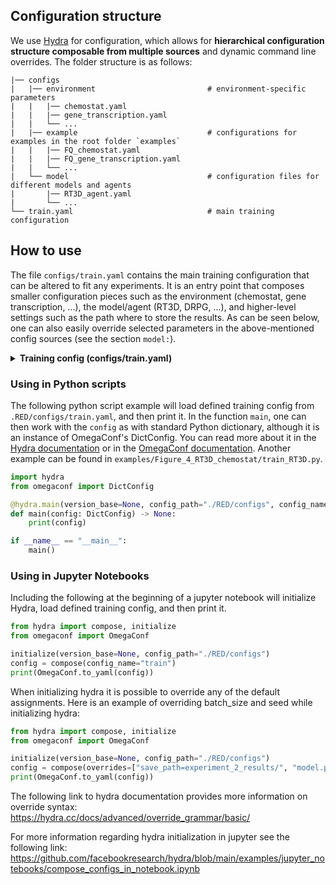 ## Configuration structure

We use [Hydra](https://hydra.cc) for configuration, which allows for **hierarchical configuration structure composable from multiple sources** and dynamic command line overrides. The folder structure is as follows:
```
|── configs
|   |── environment                         # environment-specific parameters
|   |   |── chemostat.yaml
|   |   |── gene_transcription.yaml
|   |   └── ...
|   |── example                             # configurations for examples in the root folder `examples`
|   |   |── FQ_chemostat.yaml
|   |   |── FQ_gene_transcription.yaml
|   |   └── ...
|   └── model                               # configuration files for different models and agents
|       |── RT3D_agent.yaml
|       └── ...
└── train.yaml                              # main training configuration
```

## How to use
The file `configs/train.yaml` contains the main training configuration that can be altered to fit any experiments. It is an entry point that composes smaller configuration pieces such as the environment (chemostat, gene transcription, ...), the model/agent (RT3D, DRPG, ...), and higher-level settings such as the path where to store the results. As can be seen below, one can also easily override selected parameters in the above-mentioned config sources (see the section `model:`).

<details>
<summary><b>Training config (configs/train.yaml)</b></summary>

```yaml
defaults:
  - /environment: chemostat
  - /model: RT3D_agent
  - _self_

model:
  val_learning_rate: 0.0001
  pol_learning_rate: 0.00005
  policy_act: sigmoid
  noise_bounds: [-0.25, 0.25]
  action_bounds: [0, 1]

hidden_layer_size: [[64, 64], [128, 128]]
policy_delay: 2
max_std: 1
explore_rate: "${max_std}"
save_path: results/
```
</details>

### Using in Python scripts
The following python script example will load defined training config from `.RED/configs/train.yaml`, and then print it. In the function `main`, one can then work with the `config` as with standard Python dictionary, although it is an instance of OmegaConf's DictConfig. You can read more about it in the [Hydra documentation](https://hydra.cc/docs/tutorials/basic/your_first_app/using_config/) or in the [OmegaConf documentation](https://omegaconf.readthedocs.io/en/latest/usage.html#access-and-manipulation). Another example can be found in `examples/Figure_4_RT3D_chemostat/train_RT3D.py`.

```python
import hydra
from omegaconf import DictConfig

@hydra.main(version_base=None, config_path="./RED/configs", config_name="train")
def main(config: DictConfig) -> None:
    print(config)

if __name__ == "__main__":
    main()
```

### Using in Jupyter Notebooks
Including the following at the beginning of a jupyter notebook will initialize Hydra, load defined training config, and then print it.

```python
from hydra import compose, initialize
from omegaconf import OmegaConf

initialize(version_base=None, config_path="./RED/configs")
config = compose(config_name="train")
print(OmegaConf.to_yaml(config))
```

When initializing hydra it is possible to override any of the default assignments. 
Here is an example of overriding batch_size and seed while initializing hydra:

```python
from hydra import compose, initialize
from omegaconf import OmegaConf

initialize(version_base=None, config_path="./RED/configs")
config = compose(overrides=["save_path=experiment_2_results/", "model.pol_learning_rate=0.0001"])
print(OmegaConf.to_yaml(config))
```

The following link to hydra documentation provides more information on override syntax: <br/>
https://hydra.cc/docs/advanced/override_grammar/basic/ <br/>

For more information regarding hydra initialization in jupyter see the following link:
https://github.com/facebookresearch/hydra/blob/main/examples/jupyter_notebooks/compose_configs_in_notebook.ipynb
